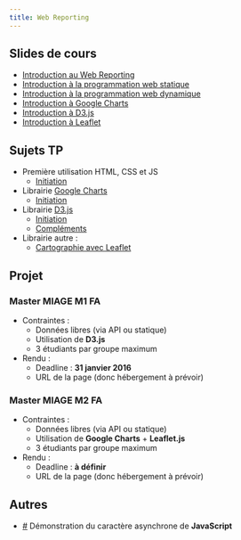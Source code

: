 ```yaml
---
title: Web Reporting
---
```


## Slides de cours 

- [Introduction au Web Reporting](slides/webreporting-intro.html)
- [Introduction à la programmation web statique](slides/webreporting-html-css-svg.html)
- [Introduction à la programmation web dynamique](slides/webreporting-javascript.html)
- [Introduction à Google Charts](slides/webreporting-google-charts.html)
- [Introduction à D3.js](slides/webreporting-d3.html)
- [Introduction à Leaflet](slides/webreporting-leaflet.html)

## Sujets TP

- Première utilisation HTML, CSS et JS
    - [Initiation](webreporting-tp-init.html)
- Librairie [Google Charts](https://developers.google.com/chart/)
    - [Initiation](webreporting-tp-google-charts.html) 
- Librairie [D3.js](http://www.d3js.org)
    - [Initiation](webreporting-tp-d3-init.html)
    - [Compléments](webreporting-tp-d3-comp.html)
- Librairie autre :
    - [Cartographie avec Leaflet](webreporting-tp-leaflet.html)

## Projet

### Master MIAGE M1 FA

- Contraintes :
    - Données libres (via API ou statique)
    - Utilisation de **D3.js**
    - 3 étudiants par groupe maximum
- Rendu :
    - Deadline : **31 janvier 2016**
    - URL de la page (donc hébergement à prévoir)

### Master MIAGE M2 FA

- Contraintes :
    - Données libres (via API ou statique)
    - Utilisation de **Google Charts** + **Leaflet.js** 
    - 3 étudiants par groupe maximum
- Rendu :
    - Deadline : **à définir**
    - URL de la page (donc hébergement à prévoir)

## Autres

- [#](http://embed.plnkr.co/4hGaC5oKr5rwshqqAmEF/preview) Démonstration du caractère asynchrone de **JavaScript**
